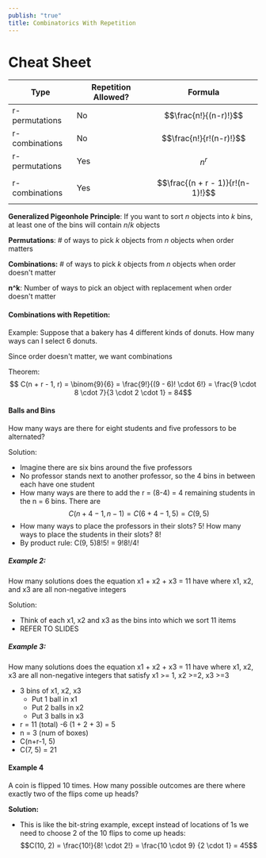 ```yaml
---
publish: "true"
title: Combinatorics With Repetition
---
```

# Cheat Sheet

| Type           | Repetition Allowed? | Formula                          |
| -------------- | ------------------- | -------------------------------- |
| r-permutations | No                  | $$\frac{n!}{(n-r)!}$$            |
| r-combinations | No                  | $$\frac{n!}{r!(n-r)!}$$          |
| r-permutations | Yes                 | $$n^r$$                          |
| r-combinations | Yes                 | $$\frac{(n + r - 1)}{r!(n-1)!}$$ |

**Generalized Pigeonhole Principle**: If you want to sort *n* objects into *k* bins, at least one of the bins will contain *n*/*k* objects

**Permutations**: # of ways to pick *k* objects from *n* objects when order matters

**Combinations:** # of ways to pick *k* objects from *n* objects when order doesn't matter

**n^k**: Number of ways to pick an object with replacement when order doesn't matter

#### Combinations with Repetition:
Example: Suppose that a bakery has 4 different kinds of donuts. How many ways can I select 6 donuts.

Since order doesn't matter, we want combinations

Theorem: $$
C(n + r - 1, r) = \binom{9}{6} = \frac{9!}{(9 - 6)! \cdot 6!} = \frac{9 \cdot 8 \cdot 7}{3 \cdot 2 \cdot 1} = 84$$
#### Balls and Bins
How many ways are there for eight students and five professors to be alternated?

Solution:
- Imagine there are six bins around the five professors
- No professor stands next to another professor, so the 4 bins in between each have one student
- How many ways are there to add the r = (8-4) = 4 remaining students in the n = 6 bins. There are $$C(n+4-1, n-1) = C(6+4-1, 5) = C(9, 5)$$
- How many ways to place the professors in their slots? 5! How many ways to place the students in their slots? 8!
- By product rule: C(9, 5)8!5! = 9!8!/4!

##### Example 2:
How many solutions does the equation x1 + x2 + x3 = 11 have where x1, x2, and x3 are all non-negative integers

Solution:
- Think of each x1, x2 and x3 as the bins into which we sort 11 items
- REFER TO SLIDES

##### Example 3:
How many solutions does the equation x1 + x2 + x3 = 11 have where x1, x2, x3 are all non-negative integers that satisfy x1 >= 1, x2 >=2, x3 >=3
- 3 bins of x1, x2, x3
	- Put 1 ball in x1
	- Put 2 balls in x2
	- Put 3 balls in x3
- r = 11 (total) -6 (1 + 2 + 3) = 5
- n = 3 (num of boxes)
- C(n+r-1, 5)
- C(7, 5) = 21

#### Example 4
A coin is flipped 10 times. How many possible outcomes are there where exactly two of the flips come up heads?

**Solution:**
- This is like the bit-string example, except instead of locations of 1s we need to choose 2 of the 10 flips to come up heads:
$$C(10, 2) = \frac{10!}{8! \cdot 2!} = \frac{10 \cdot 9} {2 \cdot 1} = 45$$
